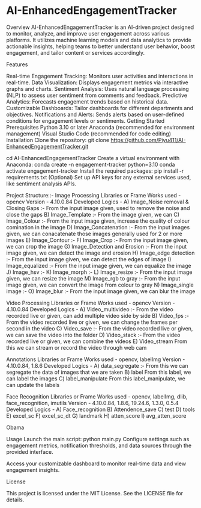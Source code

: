 # AI-EnhancedEngagementTracker
Overview
AI-EnhancedEngagementTracker is an AI-driven project designed to monitor, analyze, and improve user engagement across various platforms. It utilizes machine learning models and data analytics to provide actionable insights, helping teams to better understand user behavior, boost engagement, and tailor content or services accordingly.

Features

Real-time Engagement Tracking: Monitors user activities and interactions in real-time.
Data Visualization: Displays engagement metrics via interactive graphs and charts.
Sentiment Analysis: Uses natural language processing (NLP) to assess user sentiment from comments and feedback.
Predictive Analytics: Forecasts engagement trends based on historical data.
Customizable Dashboards: Tailor dashboards for different departments and objectives.
Notifications and Alerts: Sends alerts based on user-defined conditions for engagement levels or sentiments.
Getting Started
Prerequisites
Python 3.10 or later
Anaconda (recommended for environment management)
Visual Studio Code (recommended for code editing)
Installation
Clone the repository:
git clone https://github.com/Piyu411/AI-EnhancedEngagementTracker.git

cd AI-EnhancedEngagementTracker
Create a virtual environment with Anaconda:
conda create -n engagement-tracker python=3.10
conda activate engagement-tracker
Install the required packages:
pip install -r requirements.txt
(Optional) Set up API keys for any external services used, like sentiment analysis APIs.


Project Structure::-
Image Processing Libraries or Frame Works used - opencv Version - 4.10.0.84 Developed Logics -
A) Image_Noise removal & Closing Gaps :- From the input image given, used to remove the noise and close the gaps 
B) Image_Template :- From the image given, we can 
C) Image_Colour :- From the input image given, increase the quality of colour comination in the image 
D) Image_Concatenation :- From the input images given, we can conacatenate those images generally used for 2 or more images
E) Image_Contour :-
F) Image_Crop :- From the input image given, we can crop the image 
G) Image_Detection and Erosion :- From the input image given, we can detect the image and erosion 
H) Image_edge detection :- From the input image given, we can detect the edges of image 
I) Image_equalized :- From the input image given, we can equalize the image 
J) Image_hsv :-
K) Image_morph :-
L) Image_resize :- From the input image given, we can resize the image 
M) Image_rgb to gray :- From the input image given, we can convert the image from colour to gray 
N) Image_single image :-
O) Image_blur :- From the input image given, we can blur the image

Video Processing Libraries or Frame Works used - opencv Version - 4.10.0.84 Developed Logics - 
A) Video_multivideo :- From the video recorded live or given, can add multiple video side by side 
B) Video_fps :- From the video recorded live or given, we can change the frames per second in the video 
C) Video_save :- From the video recorded live or given, we can save the video into the folder 
D) Video_stack :- From the video recorded live or given, we can combine the videos 
E) Video_stream From this we can stream or record the video through web cam
 
Annotations Libraries or Frame Works used - opencv, labelImg Version - 4.10.0.84, 1.8.6 Developed Logics - 
A) data_segregate :- From this we can segregate the data of images that we are taken 
B) label From this label, we can label the images 
C) label_manipulate From this label_manipulate, we can update the labels

Face Recognition Libraries or Frame Works used - opencv, labelImg, dlib, face_recognition, imutils Version - 4.10.0.84, 1.8.6, 19.24.6, 1.3.0, 0.5.4 Developed Logics - 
A) Face_recognition 
B) Attendence_save 
C) test 
D) tools 
E) excel_sc 
F) excel_sc_dt 
G) landmark 
H) atten_score 
I) avg_atten_score

Obama

Usage
Launch the main script:
python main.py
Configure settings such as engagement metrics, notification thresholds, and data sources through the provided interface.

Access your customizable dashboard to monitor real-time data and view engagement insights.

License

This project is licensed under the MIT License. See the LICENSE file for details.
